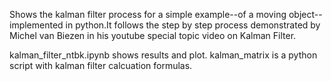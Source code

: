 Shows the kalman filter process for a simple example--of a moving object-- implemented in python.It follows the step by step process demonstrated by Michel van Biezen in his youtube special topic video on Kalman Filter.  

kalman_filter_ntbk.ipynb shows results and plot.
kalman_matrix is a python script with kalman filter calcuation formulas.
